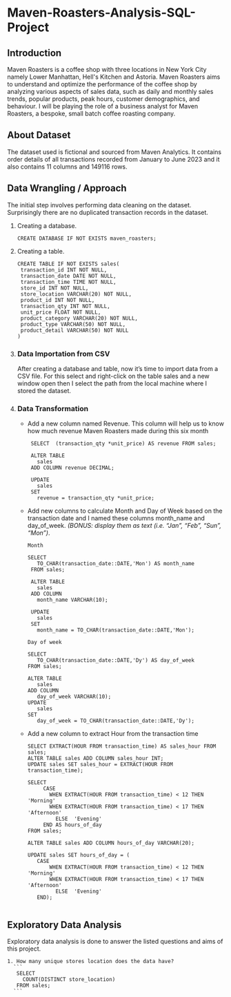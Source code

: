 # Maven-Roasters-Analysis-SQL-Project

## Introduction
Maven Roasters is a coffee shop with three locations in New York City namely Lower Manhattan, Hell's Kitchen and Astoria. Maven Roasters aims to understand and optimize the performance of the coffee shop by analyzing various aspects of sales data, such as daily and monthly sales trends, popular products, peak hours, customer demographics, and behaviour.
I will be playing the role of a business analyst for Maven Roasters, a bespoke, small batch coffee roasting company.

## About Dataset
The dataset used is fictional and sourced from Maven Analytics. It contains order details of all transactions recorded from January to June 2023 and it also contains 11 columns and 149116 rows.

## Data Wrangling / Approach
The initial step involves performing data cleaning on the dataset. Surprisingly there are no duplicated transaction records in the dataset.

1. Creating a database.
   ```
   CREATE DATABASE IF NOT EXISTS maven_roasters;
   ```
3. Creating a table.
   ```
   CREATE TABLE IF NOT EXISTS sales(
    transaction_id INT NOT NULL,
    transaction_date DATE NOT NULL,
    transaction_time TIME NOT NULL,
    store_id INT NOT NULL,
    store_location VARCHAR(20) NOT NULL,
    product_id INT NOT NULL,
    transaction_qty INT NOT NULL,
    unit_price FLOAT NOT NULL,
    product_category VARCHAR(20) NOT NULL,
    product_type VARCHAR(50) NOT NULL,
    product_detail VARCHAR(50) NOT NULL
   )
   ```
3. ### Data Importation from CSV <br/>
   After creating a database and table, now it’s time to import data from a CSV file. For this select and right-click on the table sales and a new window open then I select the path from 
   the local machine where I stored the dataset.

4. ### Data Transformation
   - Add a new column named Revenue. This column will help us to know how much revenue Maven Roasters made during this six month

     ```
      SELECT  (transaction_qty *unit_price) AS revenue FROM sales;
      
      ALTER TABLE 
      	sales
      ADD COLUMN revenue DECIMAL;
      
      UPDATE 
      	sales 
      SET 
      	revenue = transaction_qty *unit_price;
     ```

   - Add new columns to calculate Month and Day of Week based on the transaction date and I named these columns month_name and day_of_week. *(BONUS: display them as text (i.e. “Jan”, “Feb”, “Sun”, “Mon”)*.
  
     `Month`

     ```
     SELECT 
      	TO_CHAR(transaction_date::DATE,'Mon') AS month_name 
      FROM sales;
      
      ALTER TABLE 
      	sales 
      ADD COLUMN
      	month_name VARCHAR(10);
      	
      UPDATE 
      	sales
      SET
      	month_name = TO_CHAR(transaction_date::DATE,'Mon');
     ```

     `Day of week`
   
     ```
     SELECT 
        TO_CHAR(transaction_date::DATE,'Dy') AS day_of_week 
     FROM sales;
         
     ALTER TABLE 
        sales 
     ADD COLUMN 
        day_of_week VARCHAR(10);
     UPDATE
        sales
     SET
        day_of_week = TO_CHAR(transaction_date::DATE,'Dy');
     ```
   - Add a new column to extract Hour from the transaction time
     ```
     SELECT EXTRACT(HOUR FROM transaction_time) AS sales_hour FROM sales;
     ALTER TABLE sales ADD COLUMN sales_hour INT;
     UPDATE sales SET sales_hour = EXTRACT(HOUR FROM transaction_time);
      
     SELECT 
          CASE 
      		WHEN EXTRACT(HOUR FROM transaction_time) < 12 THEN 'Morning'
      		WHEN EXTRACT(HOUR FROM transaction_time) < 17 THEN 'Afternoon'
              ELSE  'Evening' 
          END AS hours_of_day
     FROM sales;
      
     ALTER TABLE sales ADD COLUMN hours_of_day VARCHAR(20);
      
     UPDATE sales SET hours_of_day = (
        CASE 
      		WHEN EXTRACT(HOUR FROM transaction_time) < 12 THEN 'Morning'
      		WHEN EXTRACT(HOUR FROM transaction_time) < 17 THEN 'Afternoon'
              ELSE  'Evening' 
        END);
    ```
## Exploratory Data Analysis
Exploratory data analysis is done to answer the listed questions and aims of this project.

    1. How many unique stores location does the data have?
      ```
       SELECT
         COUNT(DISTINCT store_location)
       FROM sales;
      ```
